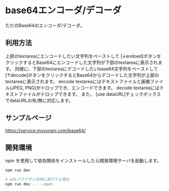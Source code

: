 # base64エンコーダ/デコーダ

ただのBase64のエンコーダ/デコーダ。

## 利用方法
上部のtextareaにエンコードしたい文字列をペーストして [↓endoed]ボタンをクリックするとBase64にエンコードした文字列が下部のtextareaに表示されます。
同様に、下部のtextareaにデコードしたいbase64文字列をペーストして [↑decode]ボタンをクリックするとBase64からデコードした文字列が上部のtextareaに表示されます。
encode textareaにはテキストファイルと画像ファイル(JPEG, PNG)がドロップでき、エンコードできます。
decode textareaにはテキストファイルがドロップできます。
また、 [use dataURL]チェックボックスでdataURLの有/無に対応します。

## サンプルページ
https://service.moyurani.com/base64/


## 開発環境
npm を使用して依存関係をインストールしたら開発環境サーバを起動します。

```bash
npm run dev

# webブラウザと同時に実行する場合
npm run dev -- --open
```

<!-- 
## ビルド
実行するにはnpmを使ってビルドします。

buildディレクトリにできたファイルをすべてwebサーバのドキュメントルートに設置すると動作します。

```bash
npm run build

# ビルド結果をプレビュー
npm run preview -- --open
```
-->